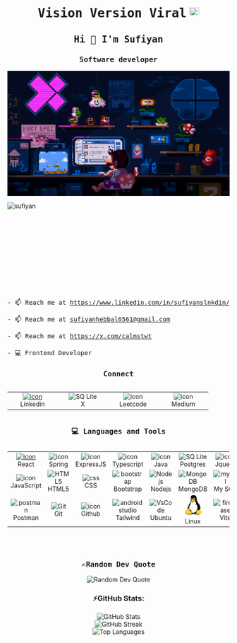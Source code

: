 <h1 align="center"><samp>Vision Version Viral</samp> <img src="https://github.com/mupezzuol/mupezzuol/blob/master/assets/earth.gif" width="22px" height="22px"> </h1>

<h2 align="center"><samp>Hi 👋 I'm Sufiyan</samp></h2>
<h3 align="center"><samp>Software developer</samp> </h3>

<img align="center" alt="Coding" width="1000" src="https://raw.githubusercontent.com/sugith10/images/main/gif/mario-working.gif">

<p align="left"> <img src="https://komarev.com/ghpvc/?username=sufiyansgh&label=Profile%20views&color=0e75b6&style=flat" alt="sufiyan" /> </p>

<div style="margin-bottom: 200px;"></div>

<samp>- 📫 Reach me at https://www.linkedin.com/in/sufiyanslnkdin/</samp>

<samp>- 📫 Reach me at sufiyanhebbal6561@gmail.com</samp>

<samp>- 📫 Reach me at https://x.com/calmstwt</samp>

<samp>- 💻 Frontend Developer</samp>






<h3 align="center"><samp>Connect</samp></h3>
<div style="display: flex; align-items: flex-start; align: center">
<table align="center">
  <tr>
   <td align="center" width="100">
        <a href="https://www.linkedin.com/in/sufiyanslnkdin/"><img src="https://skillicons.dev/icons?i=linkedin" alt="icon" width="45" height="45" /></a>
      <br>Linkedin
    </td>
      <td align="center" width="100">
        <img src="https://skillicons.dev/icons?i=twitter" width="45" height="45" alt="SQ Lite" />
      <br>X
    </td>
    <td align="center" width="100">
        <img src="https://raw.githubusercontent.com/rahuldkjain/github-profile-readme-generator/master/src/images/icons/Social/leet-code.svg" alt="icon" width="45" height="45" />
      <br>Leetcode
    </td>
       <td align="center" width="100">
        <img src="https://raw.githubusercontent.com/rahuldkjain/github-profile-readme-generator/master/src/images/icons/Social/medium.svg" alt="icon" width="45" height="45" />
      <br>Medium
    </td>
  </tr>
</table>
<br><br>
</div>


<h3 align="center"><samp>💻 Languages and Tools</samp></h3>
<div style="display: flex; align-items: flex-start; align: center">
<table align="center">
  <tr>
    <td align="center" width="100">
      <a href="#macropower-tech">
        <img src="https://skillicons.dev/icons?i=react" alt="icon" width="45" height="45" />
      </a>
      <br>React
    </td>
    <td align="center" width="100">
        <img src="https://skillicons.dev/icons?i=spring" alt="icon" width="45" height="45" />
      <br>Spring
    </td>
    <td align="center" width="100">
        <img src="https://skillicons.dev/icons?i=express" alt="icon" width="45" height="45" />
      </a>
      <br>ExpressJS
    </td>
      <td align="center" width="100">
        <img src="https://skillicons.dev/icons?i=ts" alt="icon" width="45" height="50" />
      <br>Typescript
    </td>
   <td align="center" width="100">
        <img src="https://skillicons.dev/icons?i=java" alt="icon" width="45" height="50" />
      <br>Java
    </td>
      <td align="center" width="100">
        <img src="https://skillicons.dev/icons?i=postgres" width="48" height="48" alt="SQ Lite" />
      <br>Postgres
    </td>
    <td align="center" width="100">
        <img src="https://skillicons.dev/icons?i=jquery" alt="icon" width="45" height="45" />
      <br>Jquery
    </td>
       <td align="center" width="100">
        <img src="https://skillicons.dev/icons?i=figma" alt="icon" width="45" height="45" />
      <br>Figma
    </td>
  </tr>
  <tr>
    <td align="center" width="100">
        <img src="https://techstack-generator.vercel.app/js-icon.svg" alt="icon" width="65" height="65" />
      <br>JavaScript
    </td>
    <td align="center"  width="100">
        <img src="https://skillicons.dev/icons?i=html" width="48" height="48" alt="HTML5" />
      <br>HTML5
    </td>
    <td align="center" width="100">
        <img src="https://skillicons.dev/icons?i=css" width="48" height="48" alt="css" />
      <br>CSS
    </td>
    <td align="center"  width="100">
        <img src="https://skillicons.dev/icons?i=bootstrap" width="48" height="48" alt="bootstrap" />
      <br>Bootstrap
    </td>
           <td align="center" width="100">
        <img src="https://skillicons.dev/icons?i=nodejs" width="48" height="48" alt="Nodejs" />
      <br>Nodejs
      </td>
          <td align="center" width="100">
        <img src="https://skillicons.dev/icons?i=mongodb" width="48" height="48" alt="MongoDB" />
      <br>MongoDB
    </td>
    <td align="center"  width="100">
        <img src="https://skillicons.dev/icons?i=mysql" width="48" height="48" alt="mysql" />
      <br>My SQL
    </td>
           <td align="center" width="100">
        <img src="https://techstack-generator.vercel.app/aws-icon.svg" alt="icon" width="65" height="65" />
      <br>AWS
    </td>
       
  </tr>
 <tr>
        <td align="center" width="100">
        <img src="https://skillicons.dev/icons?i=postman" width="48" height="48" alt="postman" />
      <br>Postman
    </td>
       <td align="center" width="100"> 
        <img src="https://user-images.githubusercontent.com/25181517/192108372-f71d70ac-7ae6-4c0d-8395-51d8870c2ef0.png" width="48" height="48" alt="Git" />
      <br>Git
    </td>
       <td align="center" width="100">
        <img src="https://skillicons.dev/icons?i=github" alt="icon" width="45" height="45" />
      <br>Github
    </td>
    <td align="center" width="100">
        <img src="https://skillicons.dev/icons?i=tailwind" width="48" height="48" alt="android studio" />
      <br>Tailwind
    </td>
            <td align="center" width="100">
        <img src="https://skillicons.dev/icons?i=ubuntu" width="48" height="48" alt="VsCode" />
      <br>Ubuntu
    </td>
      <td align="center" width="100">
        <img src="https://raw.githubusercontent.com/devicons/devicon/master/icons/linux/linux-original.svg" width="48" height="48" alt="linu" />
      <br>Linux
    </td>
     <td align="center" width="100">
        <img src="https://skillicons.dev/icons?i=vite" width="48" height="48" alt="firebase" />
      <br>Vite
    </td>
     <td align="center" width="100">
        <img src="https://skillicons.dev/icons?i=prisma" width="48" height="48" alt="linu" />
      <br>Prisma
    </td>          
 </tr>
</table>
<br><br>
</div>





<div style="margin-bottom: 60px;"></div>
<h3 align="center"><samp>✍️Random Dev Quote</samp></h3>
    <div align="center">
      <img src="https://quotes-github-readme.vercel.app/api?type=horizontal&theme=vue" alt="Random Dev Quote" />
    </div>

<div align="center">
  <h3>⚡️GitHub Stats:</h3>
  <img src="https://github-readme-stats.vercel.app/api?username=sufiyansgh&theme=dark&hide_border=false&include_all_commits=true&count_private=false" alt="GitHub Stats" /><br/>
  <img src="https://nirzak-streak-stats.vercel.app/?user=sufiyansgh&theme=dark&hide_border=false" alt="GitHub Streak" /><br/>
  <img src="https://github-readme-stats.vercel.app/api/top-langs/?username=sufiyansgh&theme=dark&hide_border=false&include_all_commits=true&count_private=false&layout=compact" alt="Top Languages" />
</div>

<picture>
<!--   <source media="(prefers-color-scheme: dark)" srcset="https://raw.githubusercontent.com/sufiyansgh/sufiyansgh/output/github-snake-dark.svg" />
  <source media="(prefers-color-scheme: light)" srcset="https://raw.githubusercontent.com/sufiyansgh/sufiyansgh/output/github-snake.svg" />
  <img alt="github-snake" src="https://raw.githubusercontent.com/sufiyansgh/sufiyansgh/output/github-snake.svg" />
</picture>
 -->


